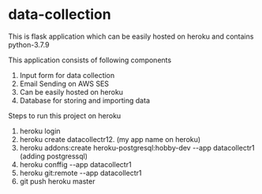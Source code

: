 # data-collection

This is flask application which can be easily hosted on heroku and contains python-3.7.9

This application consists of following components

1. Input form for data collection
2. Email Sending on AWS SES
3. Can be easily hosted on heroku
4. Database for storing and importing data

Steps to run this project on heroku

1. heroku login
2. heroku create datacollectr12. (my app name on heroku)
3. heroku addons:create heroku-postgresql:hobby-dev --app datacollectr1 (adding postgressql)
4. heroku conffig --app datacollectr1
5. heroku git:remote --app datacollectr1
6. git push heroku master
